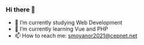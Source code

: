 ### Hi there 👋

- 🔭 I’m currently studying Web Development
- 🌱 I’m currently learning Vue and PHP
- 📫 How to reach me: smoyanor2021@cepnet.net
